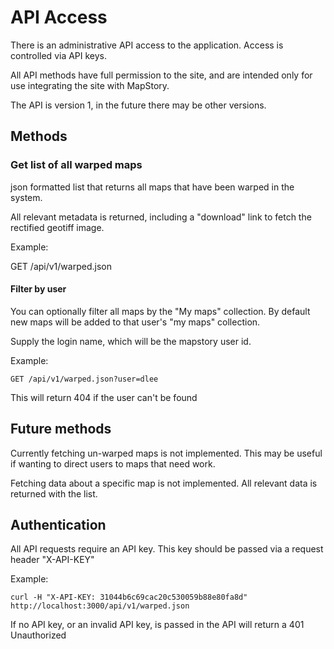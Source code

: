 # API Access

There is an administrative API access to the application. Access is controlled via API keys.

All API methods have full permission to the site, and are intended only for use integrating the
site with MapStory.

The API is version 1, in the future there may be other versions. 

## Methods

### Get list of all warped maps
json formatted list that returns all maps that have been warped in the system. 

All relevant metadata is returned, including a "download" link to fetch the 
rectified geotiff image.

Example: 

  GET /api/v1/warped.json


#### Filter by user

You can optionally filter all maps by the "My maps" collection. By default
new maps will be added to that user's "my maps" collection.

Supply the login name, which will be the mapstory user id.

Example:
	
	GET /api/v1/warped.json?user=dlee

This will return 404 if the user can't be found

## Future methods

Currently fetching un-warped maps is not implemented. This may be useful if wanting to
direct users to maps that need work.

Fetching data about a specific map is not implemented. All relevant data is returned
with the list.


## Authentication

All API requests require an API key. This key should be passed
via a request header "X-API-KEY"

Example:

	curl -H "X-API-KEY: 31044b6c69cac20c530059b88e80fa8d" http://localhost:3000/api/v1/warped.json

If no API key, or an invalid API key, is passed in the API will return a 401 Unauthorized 
